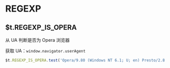 # REGEXP

## $t.REGEXP_IS_OPERA

从 UA 判断是否为 Opera 浏览器

获取 UA：`window.navigator.userAgent`

```javascript
$t.REGEXP_IS_OPERA.test('Opera/9.80 (Windows NT 6.1; U; en) Presto/2.8.131 Version/11.11') // true
```
